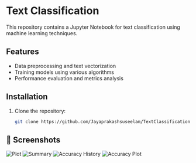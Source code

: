 # Text Classification
This repository contains a Jupyter Notebook for text classification using machine learning techniques.

## Features
- Data preprocessing and text vectorization
- Training models using various algorithms
- Performance evaluation and metrics analysis

## Installation
1. Clone the repository:
   ```sh
   git clone https://github.com/Jayaprakashsuseelam/TextClassification.git


## 📌 Screenshots
![Plot](images/imdb_data.png)
![Summary](images/summary.png)
![Accuracy History](images/word_cloud.png)
![Accuracy Plot](images/classification.png)